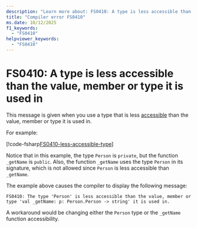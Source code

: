 ```yaml
---
description: "Learn more about: FS0410: A type is less accessible than the value, member or type it is used in"
title: "Compiler error FS0410"
ms.date: 10/12/2025
f1_keywords:
  - "FS0410"
helpviewer_keywords:
  - "FS0410"
---
```


# FS0410: A type is less accessible than the value, member or type it is used in

This message is given when you use a type that is less [accessible](../access-control.md) than the value, member or type it is used in.

For example:

[!code-fsharp[FS0410-less-accessible-type](~/samples/snippets/fsharp/compiler-messages/fs0410.fsx#L8-L11)]

Notice that in this example, the type `Person` is `private`, but the function `_getName` is `public`. Also, the function `_getName` uses the type `Person` in its signature, which is not allowed since `Person` is less accessible than `_getName`.

The example above causes the compiler to display the following message:

```text
FS0410: The type 'Person' is less accessible than the value, member or type 'val _getName: p: Person.Person -> string' it is used in.
```

A workaround would be changing either the `Person` type or the `_getName` function accessibility.

